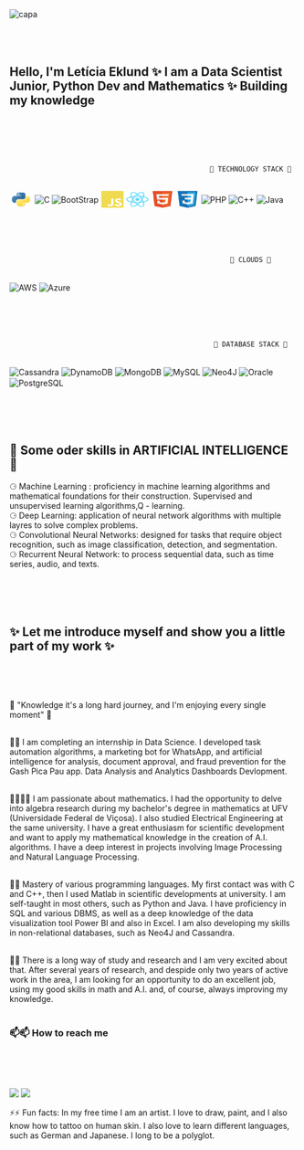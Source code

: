 <div style="display: inline_block"><br>
  
 <img align="center" alt = "capa" height="300" width="800" src="https://www.cio.com/wp-content/uploads/2023/05/SW-Blog-image-Getty-1170x600-2.jpg?quality=50&strip=all">
 
</div>
<br/>
<br/>
<br/>



## Hello, I'm Letícia Eklund ✨ I am a Data Scientist Junior, Python Dev and Mathematics ✨ Building my knowledge

<br/>
<br/>
<br/>
<br/>




                                                     🌟 TECHNOLOGY STACK 🌟
  
          
<div style="display: inline_block"><br>
  <img align="center" alt="Python" height="30" width="40" src="https://raw.githubusercontent.com/devicons/devicon/master/icons/python/python-original.svg">
  <img align="center" alt="C" height="30" width="40" src="https://cdn.jsdelivr.net/gh/devicons/devicon@latest/icons/c/c-original.svg" />
  <img align="center" alt="BootStrap" height="30" width="40" src="https://cdn.jsdelivr.net/gh/devicons/devicon@latest/icons/bootstrap/bootstrap-original.svg" />
  <img align="center" alt="Js" height="30" width="40" src="https://raw.githubusercontent.com/devicons/devicon/master/icons/javascript/javascript-plain.svg">
  <img align="center" alt="Rafa-React" height="30" width="40" src="https://raw.githubusercontent.com/devicons/devicon/master/icons/react/react-original.svg">
  <img align="center" alt="HTML" height="30" width="40" src="https://raw.githubusercontent.com/devicons/devicon/master/icons/html5/html5-original.svg">
  <img align="center" alt="CSS3" height="30" width="40" src="https://raw.githubusercontent.com/devicons/devicon/master/icons/css3/css3-original.svg">
  <img align="center" alt="PHP" height="30" width="40" src="https://cdn.jsdelivr.net/gh/devicons/devicon@latest/icons/php/php-original.svg" />
  <img align="center" alt="C++" height="30" width="40" src="https://cdn.jsdelivr.net/gh/devicons/devicon@latest/icons/cplusplus/cplusplus-original.svg" />
  <img align="center" alt="Java" height="30" width="40" src="https://cdn.jsdelivr.net/gh/devicons/devicon@latest/icons/java/java-original-wordmark.svg" />

  
</div>
<br/>
<br/>
<br/>
<br/>



                                                          🌟 CLOUDS 🌟
<div style="display: inline_block"><br>
  <img align="center" alt="AWS" height="30" width="40" src="https://cdn.jsdelivr.net/gh/devicons/devicon@latest/icons/amazonwebservices/amazonwebservices-plain-wordmark.svg" />
  <img align="center" alt="Azure" height="30" width="40" src="https://cdn.jsdelivr.net/gh/devicons/devicon@latest/icons/azure/azure-original-wordmark.svg" />
          
  
</div>
<br/>
<br/>
<br/>
<br/>


                                                      🌟 DATABASE STACK 🌟

<div style="display: inline_block"><br>
	<img align="center" alt="Cassandra" height="30" width="40" src="https://cdn.jsdelivr.net/gh/devicons/devicon@latest/icons/cassandra/cassandra-original-wordmark.svg" />
  <img align="center" alt="DynamoDB" height="30" width="40" src="https://cdn.jsdelivr.net/gh/devicons/devicon@latest/icons/dynamodb/dynamodb-original.svg" />
  <img align="center" alt="MongoDB" height="30" width="40" src="https://cdn.jsdelivr.net/gh/devicons/devicon@latest/icons/mongodb/mongodb-original-wordmark.svg" />
  <img align="center" alt="MySQL" height="30" width="40" src="https://cdn.jsdelivr.net/gh/devicons/devicon@latest/icons/mysql/mysql-original.svg" />
  <img align="center" alt="Neo4J" height="30" width="40" src="https://cdn.jsdelivr.net/gh/devicons/devicon@latest/icons/neo4j/neo4j-original.svg" />
  <img align="center" alt="Oracle" height="30" width="40" src="https://cdn.jsdelivr.net/gh/devicons/devicon@latest/icons/oracle/oracle-original.svg" />
  <img align="center" alt="PostgreSQL" height="30" width="40" src="https://cdn.jsdelivr.net/gh/devicons/devicon@latest/icons/postgresql/postgresql-original-wordmark.svg" />
          
</div>
<br/>
<br/>
<br/>
<br/>

##                                          🌟 Some oder skills in ARTIFICIAL INTELLIGENCE 🌟


<div> ⚆ Machine Learning : proficiency in machine learning algorithms and mathematical foundations for their construction. Supervised and unsupervised learning algorithms,Q - learning. 
</div>
<div>
⚆ Deep Learning: application of neural network algorithms with multiple layres to solve complex problems.
</div>
<div>
⚆ Convolutional Neural Networks: designed for tasks that require object recognition, such as image classification, detection, and segmentation.
</div>
<div>
⚆ Recurrent Neural Network: to process sequential data, such as time series, audio, and texts.
</div>


<br/>
<br/>
<br/>
<br/>




## ✨ Let me introduce myself and show you a little part of my work ✨ 

<br/>
<br/>
<br/>

💚 "Knowledge it's a long hard journey, and I'm enjoying every single moment" 💚
<br/>
<br/>

  🤖🤖 I am completing an internship in Data Science. I developed task automation algorithms, a marketing bot for WhatsApp, and artificial intelligence for analysis, document approval, and fraud prevention for the Gash Pica Pau app. Data Analysis and Analytics Dashboards Devlopment. 
<br/>
<br/>
   
  🧑‍💻🧑‍💻 I am passionate about mathematics. I had the opportunity to delve into algebra research during my bachelor's degree in mathematics at UFV (Universidade Federal de Viçosa). I also studied Electrical Engineering at the same university. I have a great enthusiasm for scientific development and want to apply my mathematical knowledge in the creation of A.I. algorithms. I have a deep interest in projects involving Image Processing and Natural Language Processing.
<br/>
<br/>
   
  📖📖 Mastery of various programming languages. My first contact was with C and C++, then I used Matlab in scientific developments at university. I am self-taught in most others, such as Python and Java. I have proficiency in SQL and various DBMS, as well as a deep knowledge of the data visualization tool Power BI and also in Excel. I am also developing my skills in non-relational databases, such as Neo4J and Cassandra.
<br/>
<br/>
   
  🌠🌠 There is a long way of study and research and I am very excited about that. After several years of research, and  despide only two years of active work in the area, I am looking for an opportunity to do an excellent job, using my good skills in math and A.I. and, of course, always improving my knowledge.
<br/>
<br/>
   

### 📫📫 How to reach me 

<br/>
<br/>
<br/>

  
  <a href = "mailto:leticiaalvesgash@gmail.com"><img src="https://img.shields.io/badge/-Gmail-%23333?style=for-the-badge&logo=gmail&logoColor=white" target="_blank"></a>
  <a href="https://www.linkedin.com/in/letícia-alves-2ba30427b" target="_blank"><img src="https://img.shields.io/badge/-LinkedIn-%230077B5?style=for-the-badge&logo=linkedin&logoColor=white" target="_blank"></a> 
  
</div>

⚡⚡ Fun facts: In my free time I am an artist. I love to draw, paint, and I also know how to tattoo on human skin. I also love to learn different languages, such as German and Japanese. I long to be a polyglot.


